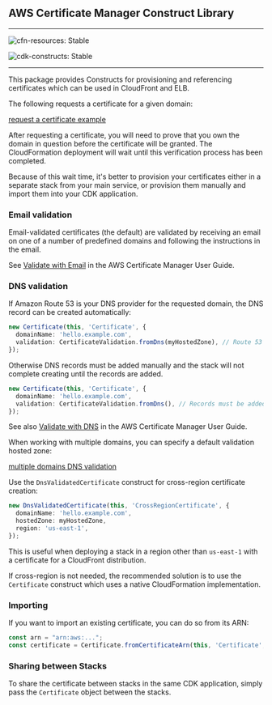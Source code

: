 ## AWS Certificate Manager Construct Library
<!--BEGIN STABILITY BANNER-->
---

![cfn-resources: Stable](https://img.shields.io/badge/cfn--resources-stable-success.svg?style=for-the-badge)

![cdk-constructs: Stable](https://img.shields.io/badge/cdk--constructs-stable-success.svg?style=for-the-badge)

---
<!--END STABILITY BANNER-->

This package provides Constructs for provisioning and referencing
certificates which can be used in CloudFront and ELB.

The following requests a certificate for a given domain:

[request a certificate example](test/example.simple-request.lit.ts)

After requesting a certificate, you will need to prove that you own the
domain in question before the certificate will be granted. The CloudFormation
deployment will wait until this verification process has been completed.

Because of this wait time, it's better to provision your certificates
either in a separate stack from your main service, or provision them
manually and import them into your CDK application.

### Email validation

Email-validated certificates (the default) are validated by receiving an
email on one of a number of predefined domains and following the instructions
in the email.

See [Validate with Email](https://docs.aws.amazon.com/acm/latest/userguide/gs-acm-validate-email.html)
in the AWS Certificate Manager User Guide.

### DNS validation

If Amazon Route 53 is your DNS provider for the requested domain, the DNS record can be
created automatically:

```ts
new Certificate(this, 'Certificate', {
  domainName: 'hello.example.com',
  validation: CertificateValidation.fromDns(myHostedZone), // Route 53 hosted zone
});
```

Otherwise DNS records must be added manually and the stack will not complete
creating until the records are added.

```ts
new Certificate(this, 'Certificate', {
  domainName: 'hello.example.com',
  validation: CertificateValidation.fromDns(), // Records must be added manually
});
```

See also [Validate with DNS](https://docs.aws.amazon.com/acm/latest/userguide/gs-acm-validate-dns.html)
in the AWS Certificate Manager User Guide.

When working with multiple domains, you can specify a default validation hosted zone:

[multiple domains DNS validation](test/example.dns.lit.ts)

Use the `DnsValidatedCertificate` construct for cross-region certificate creation:

```ts
new DnsValidatedCertificate(this, 'CrossRegionCertificate', {
  domainName: 'hello.example.com',
  hostedZone: myHostedZone,
  region: 'us-east-1',
});
```

This is useful when deploying a stack in a region other than `us-east-1` with a
certificate for a CloudFront distribution.

If cross-region is not needed, the recommended solution is to use the
`Certificate` construct which uses a native CloudFormation implementation.


### Importing

If you want to import an existing certificate, you can do so from its ARN:

```ts
const arn = "arn:aws:...";
const certificate = Certificate.fromCertificateArn(this, 'Certificate', arn);
```

### Sharing between Stacks

To share the certificate between stacks in the same CDK application, simply
pass the `Certificate` object between the stacks.
